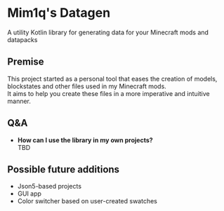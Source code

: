 # Mim1q's Datagen

A utility Kotlin library for generating data for your Minecraft mods and datapacks

## Premise

This project started as a personal tool that eases the creation of models, blockstates and other files used in my 
Minecraft mods.  
It aims to help you create these files in a more imperative and intuitive manner.

## Q&A

- **How can I use the library in my own projects?**  
  TBD

## Possible future additions

- Json5-based projects
- GUI app
- Color switcher based on user-created swatches